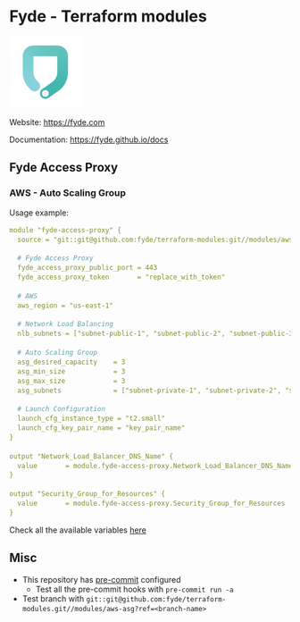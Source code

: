 # Fyde - Terraform modules

![Fyde](./misc/fyde-logo.png)

Website: <https://fyde.com>

Documentation: <https://fyde.github.io/docs>

## Fyde Access Proxy

### AWS - Auto Scaling Group

Usage example:

```yaml
module "fyde-access-proxy" {
  source = "git::git@github.com:fyde/terraform-modules.git//modules/aws-asg?ref=v1.1.0"

  # Fyde Access Proxy
  fyde_access_proxy_public_port = 443
  fyde_access_proxy_token       = "replace_with_token"

  # AWS
  aws_region = "us-east-1"

  # Network Load Balancing
  nlb_subnets = ["subnet-public-1", "subnet-public-2", "subnet-public-3"]

  # Auto Scaling Group
  asg_desired_capacity    = 3
  asg_min_size            = 3
  asg_max_size            = 3
  asg_subnets             = ["subnet-private-1", "subnet-private-2", "subnet-private-3"]

  # Launch Configuration
  launch_cfg_instance_type = "t2.small"
  launch_cfg_key_pair_name = "key_pair_name"
}

output "Network_Load_Balancer_DNS_Name" {
  value       = module.fyde-access-proxy.Network_Load_Balancer_DNS_Name
}

output "Security_Group_for_Resources" {
  value       = module.fyde-access-proxy.Security_Group_for_Resources
}
```

Check all the available variables [here](modules/aws-asg/README.md)

## Misc

- This repository has [pre-commit](https://github.com/antonbabenko/pre-commit-terraform) configured
  - Test all the pre-commit hooks with `pre-commit run -a`
- Test branch with `git::git@github.com:fyde/terraform-modules.git//modules/aws-asg?ref=<branch-name>`
